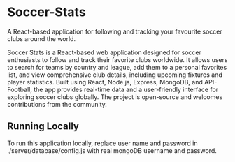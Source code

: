 # Soccer-Stats 

A React-based application for following and tracking your favourite soccer clubs around the world.

Soccer Stats is a React-based web application designed for soccer enthusiasts to follow and track their favorite clubs worldwide. It allows users to search for teams by country and league, add them to a personal favorites list, and view comprehensive club details, including upcoming fixtures and player statistics. Built using React, Node.js, Express, MongoDB, and API-Football, the app provides real-time data and a user-friendly interface for exploring soccer clubs globally. The project is open-source and welcomes contributions from the community.

## Running Locally

To run this application locally, replace user name and password in ./server/database/config.js with real mongoDB username and password.

